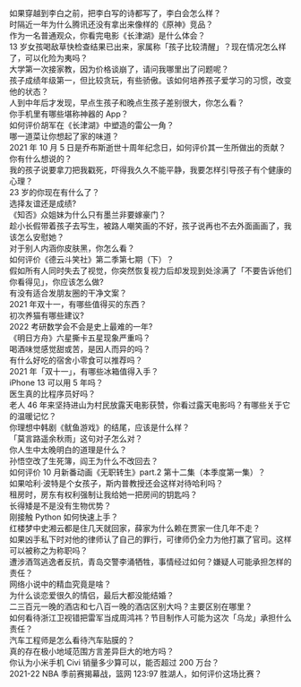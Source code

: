 如果穿越到李白之前，把李白写的诗都写了，李白会怎么样？  
时隔近一年为什么腾讯还没有拿出来像样的《原神》竞品？  
作为一名普通观众，你看完电影《长津湖》是什么体会？  
13 岁女孩喝敌草快检查结果已出来，家属称「孩子比较清醒」？现在情况怎么样了，可以化险为夷吗？  
大学第一次接家教，因为价格谈崩了，请问我哪里出了问题呢？  
孩子成绩年级第一，但比较贪玩，有些骄傲。该如何培养孩子爱学习的习惯，改变他的状态？  
人到中年后才发现，早点生孩子和晚点生孩子差别很大，你怎么看？  
你手机里有哪些堪称神器的 App？  
如何评价胡军在《长津湖》中塑造的雷公一角？  
哪一道菜让你想起了家的味道？  
2021 年 10 月 5 日是乔布斯逝世十周年纪念日，如何评价其一生所做出的贡献？你有什么想说的？  
我的孩子说要拿刀把我戳死，吓得我久久不能平静，我要怎样引导孩子有个健康的心理？  
23 岁的你现在有什么了？  
选择友谊还是成绩?  
《知否》众姐妹为什么只有墨兰非要嫁豪门？  
趁小长假带着孩子去写生，被路人嘲笑画的不好，孩子说再也不去外面画画了，我该怎么安慰她？  
对于别人内涵你皮肤黑，你怎么看？  
如何评价《德云斗笑社》第二季第七期（下）？  
假如所有人同时失去了视觉，你突然恢复视力后却发现到处涂满了「不要告诉他们你看得见」，你应该怎么做?  
有没有适合发朋友圈的干净文案？  
2021 年双十一，有哪些值得买的东西？  
初次养猫有哪些建议?  
2022 考研数学会不会是史上最难的一年?  
《明日方舟》六星撕卡五星现象严重吗？  
喝酒味觉感觉甜或苦，是因人而异的吗？  
有什么好吃的宿舍小零食可以推荐吗？  
2021 年「双十一」，有哪些冰箱值得入手？  
iPhone 13 可以用 5 年吗？  
医生真的比程序员好吗？  
老人 46 年来坚持进山为村民放露天电影获赞，你看过露天电影吗？有哪些关于它的温暖记忆？  
你理想中韩剧《鱿鱼游戏》的结尾，应该是什么样？  
「莫言路遥余秋雨」这句对子怎么对？  
你人生中太晚明白的道理是什么？  
孙悟空改了生死簿，阎王为什么不改回去？  
如何评价 10 月新番动画《无职转生》part.2 第十二集（本季度第一集）？  
如果哈利·波特是个女孩子，斯内普教授还会这样对待哈利吗？  
租房时，房东有权利强制让我给她一把房间的钥匙吗？  
长得矮是不是没有生物优势？  
刚接触 Python 如何快速上手？  
红楼梦中史湘云都是住几天就回家，薛家为什么赖在贾家一住几年不走？  
如果凶手私下时对他的律师认了自己的罪行，可律师仍全力为他打赢了官司。这样可以被称之为称职吗？  
遭涉酒驾逃逸者反抗，青岛交警李涌牺牲，事情经过如何？嫌疑人可能承担怎样的责任？  
网络小说中的精血究竟是啥？  
为什么谈恋爱很久的情侣，最后大都没能结婚？  
二三百元一晚的酒店和七八百一晚的酒店区别大吗？主要区别在哪里？  
如何看待浙江卫视错把雷军当成周鸿祎？节目制作人可能为这次「乌龙」承担什么责任？  
汽车工程师是怎么看待汽车贴膜的？  
真的存在极小地域范围方言差异巨大的地方吗？  
你认为小米手机 Civi 销量多少算可以，能否超过 200 万台？  
2021-22 NBA 季前赛揭幕战，篮网 123:97 胜湖人，如何评价这场比赛？  
